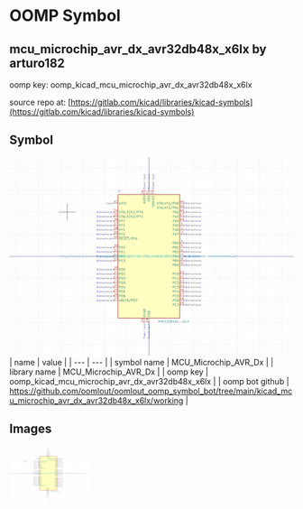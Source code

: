 # OOMP Symbol  
## mcu_microchip_avr_dx_avr32db48x_x6lx  by arturo182  
  
oomp key: oomp_kicad_mcu_microchip_avr_dx_avr32db48x_x6lx  
  
source repo at: [https://gitlab.com/kicad/libraries/kicad-symbols](https://gitlab.com/kicad/libraries/kicad-symbols)  
## Symbol  
  
[![working.png](working_600.png)](working.png)  
| name | value | 
| --- | --- | 
| symbol name | MCU_Microchip_AVR_Dx | 
| library name | MCU_Microchip_AVR_Dx | 
| oomp key | oomp_kicad_mcu_microchip_avr_dx_avr32db48x_x6lx | 
| oomp bot github | https://github.com/oomlout/oomlout_oomp_symbol_bot/tree/main/kicad_mcu_microchip_avr_dx_avr32db48x_x6lx/working | 
## Images  
  
[![working.png](working_140.png)](working.png)  
